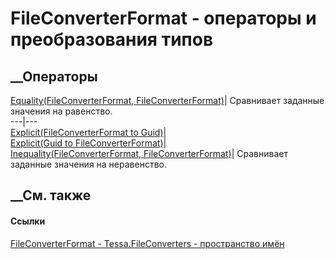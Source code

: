 # FileConverterFormat - операторы и преобразования типов
##  __Операторы
[Equality(FileConverterFormat,
FileConverterFormat)](M_Tessa_FileConverters_FileConverterFormat_op_Equality.htm)|
Сравнивает заданные значения на равенство.  
---|---  
[Explicit(FileConverterFormat to
Guid)](M_Tessa_FileConverters_FileConverterFormat_op_Explicit_1.htm)|  
[Explicit(Guid to
FileConverterFormat)](M_Tessa_FileConverters_FileConverterFormat_op_Explicit.htm)|  
[Inequality(FileConverterFormat,
FileConverterFormat)](M_Tessa_FileConverters_FileConverterFormat_op_Inequality.htm)|
Сравнивает заданные значения на неравенство.  
##  __См. также
#### Ссылки
[FileConverterFormat - ](T_Tessa_FileConverters_FileConverterFormat.htm)
[Tessa.FileConverters - пространство имён](N_Tessa_FileConverters.htm)
